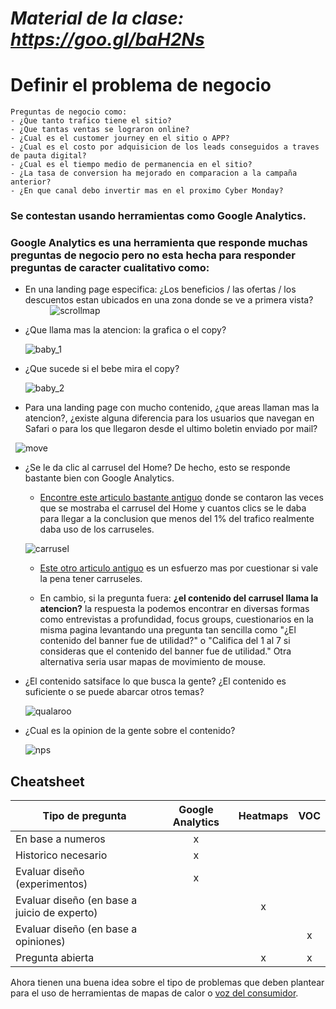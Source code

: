 # *Material de la clase: https://goo.gl/baH2Ns*

# Definir el problema de negocio

    Preguntas de negocio como:
    - ¿Que tanto trafico tiene el sitio?
    - ¿Que tantas ventas se lograron online?
    - ¿Cual es el customer journey en el sitio o APP?
    - ¿Cual es el costo por adquisicion de los leads conseguidos a traves de pauta digital?
    - ¿Cual es el tiempo medio de permanencia en el sitio?
    - ¿La tasa de conversion ha mejorado en comparacion a la campaña anterior?
    - ¿En que canal debo invertir mas en el proximo Cyber Monday?

### Se contestan usando herramientas como Google Analytics. 
### Google Analytics es una herramienta que responde muchas preguntas de negocio pero no esta hecha para responder preguntas de caracter cualitativo como:

- En una landing page especifica: ¿Los beneficios / las ofertas / los descuentos estan ubicados en una zona donde se ve a primera vista?
               
    ![scrollmap]
        
- ¿Que llama mas la atencion: la grafica o el copy?
               
    ![baby_1]
        
- ¿Que sucede si el bebe mira el copy?
               
    ![baby_2]

- Para una landing page con mucho contenido, ¿que areas llaman mas la atencion?, ¿existe alguna diferencia para los usuarios que navegan en Safari o para los que llegaron desde el ultimo boletin enviado por mail?

    ![move] 

- ¿Se le da clic al carrusel del Home? De hecho, esto se responde bastante bien con Google Analytics.
    
    - [Encontre este articulo bastante antiguo](https://searchengineland.com/homepage-sliders-are-bad-for-seo-usability-163496) donde se contaron las veces que se mostraba el carrusel del Home y cuantos clics se le daba para llegar a la conclusion que menos del 1% del trafico realmente daba uso de los carruseles. 

    ![carrusel]

    - [Este otro articulo antiguo](https://erikrunyon.com/2013/01/carousel-stats/) es un esfuerzo mas por cuestionar si vale la pena tener carruseles.

    - En cambio, si la pregunta fuera: **¿el contenido del carrusel llama la atencion?** la respuesta la podemos encontrar en diversas formas como entrevistas a profundidad, focus groups, cuestionarios en la misma pagina levantando una pregunta tan sencilla como "¿El contenido del banner fue de utilidad?" o "Califica del 1 al 7 si consideras que el contenido del banner fue de utilidad." Otra alternativa seria usar mapas de movimiento de mouse.
    
- ¿El contenido satsiface lo que busca la gente? ¿El contenido es suficiente o se puede abarcar otros temas?   
    
    ![qualaroo]

- ¿Cual es la opinion de la gente sobre el contenido?

    ![nps]
    

## Cheatsheet

| Tipo de pregunta   | Google Analytics   | Heatmaps   | VOC   |
| ------------------ |:------------------:|:----------:|:-----:|
| En base a numeros  | x                  |            |       |
| Historico necesario | x                 |            |       |
| Evaluar diseño (experimentos) | x  |            |       |
| Evaluar diseño (en base a juicio de experto) |  | x  |       |
| Evaluar diseño (en base a opiniones) |  |            | x     |
| Pregunta abierta   |                    | x          | x     |


Ahora tienen una buena idea sobre el tipo de problemas que deben plantear para el uso de herramientas de mapas de calor o [voz del consumidor](https://en.wikipedia.org/wiki/Voice_of_the_customer). 







[scrollmap]: https://zarget.com/assets/images/banners/scrollmaps-hero.png
[baby_1]: https://cdn.thegood.com/wp-content/uploads/heatmaps-scrollmaps-clickmaps-2.png
[baby_2]: https://cdn.thegood.com/wp-content/uploads/heatmaps-scrollmaps-clickmaps-3.png
[move]: https://www.mousestats.com/static/theme/salesv2/serviceScreenshots/move.gif
[carrusel]: https://cdn.thegood.com/wp-content/uploads/heatmaps-scrollmaps-clickmaps-8.jpg
[qualaroo]: https://blog.qualaroo.com/wp-content/uploads/2016/11/qualaroo-example.png
[nps]: https://blog.kissmetrics.com/wp-content/uploads/2011/08/net-promoter-score-survey.png
